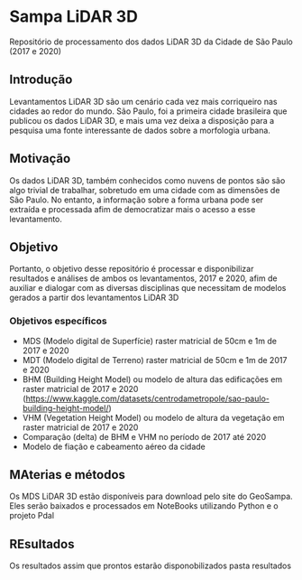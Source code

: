 # Sampa LiDAR 3D

Repositório de processamento dos dados LiDAR 3D da Cidade de São Paulo (2017 e 2020)

## Introdução

Levantamentos LiDAR 3D são um cenário cada vez mais corriqueiro nas cidades ao redor do mundo. São Paulo, foi a primeira cidade brasileira que publicou os dados LiDAR 3D, e mais uma vez deixa a disposição para a pesquisa uma fonte interessante de dados sobre a morfologia urbana.

## Motivação

Os dados LiDAR 3D, também conhecidos como nuvens de pontos são são algo trivial de trabalhar, sobretudo em uma cidade com as dimensões de São Paulo. No entanto, a informação sobre a forma urbana pode ser extraída e processada afim de democratizar mais o acesso a esse levantamento.

## Objetivo

Portanto, o objetivo desse repositório é processar e disponibilizar resultados e análises de ambos os levantamentos, 2017 e 2020, afim de auxiliar e dialogar com as diversas disciplinas que necessitam de modelos gerados a partir dos levantamentos LiDAR 3D

### Objetivos específicos

* MDS (Modelo digital de Superfície) raster matricial de 50cm e 1m de 2017 e 2020
* MDT (Modelo digital de Terreno) raster matricial de 50cm e 1m de 2017 e 2020
* BHM (Building Height Model) ou modelo de altura das edificações em raster matricial de 2017 e 2020 (https://www.kaggle.com/datasets/centrodametropole/sao-paulo-building-height-model/)
* VHM (Vegetation Height Model) ou modelo de altura da vegetação em raster matricial de 2017 e 2020
* Comparação (delta) de BHM e VHM no período de 2017 até 2020
* Modelo de fiação e cabeamento aéreo da cidade

## MAterias e métodos 

Os MDS LiDAR 3D estão disponíveis para download pelo site do GeoSampa. Eles serão baixados e processados em NoteBooks utilizando Python e o projeto Pdal

## REsultados

Os resultados assim que prontos estarão disponobilizados pasta resultados
